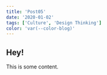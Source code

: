 ```yaml
---
title: 'Post05'
date: '2020-01-02'
tags: ['Culture', 'Design Thinking']
color: 'var(--color-blog)'
---
```


## Hey!

This is some content.